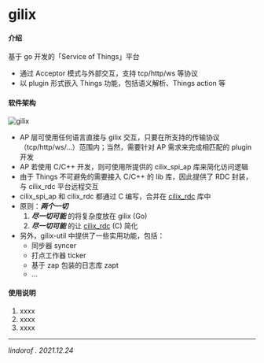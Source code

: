 # gilix

#### 介绍
基于 go 开发的「Service of Things」平台

- 通过 Acceptor 模式与外部交互，支持 tcp/http/ws 等协议
- 以 plugin 形式嵌入 Things 功能，包括语义解析、Things action 等

#### 软件架构
![gilix](https://github.com/lindorof/gilix/readme.png)

- AP 层可使用任何语言直接与 gilix 交互，只要在所支持的传输协议（tcp/http/ws/...）范围内；当然，需要针对 AP 需求来完成相匹配的 plugin 开发
- AP 若使用 C/C++ 开发，则可使用所提供的 cilix_spi_ap 库来简化访问逻辑
- 由于 Things 不可避免的需要接入 C/C++ 的 lib 库，因此提供了 RDC 封装，与 cilix_rdc 平台远程交互
- cilix_spi_ap 和 cilix_rdc 都通过 C 编写，合并在 [cilix_rdc](https://gitee.com/lindorof/cilix_rdc) 库中
- 原则：***两个一切***
    1. ***尽一切可能*** 的将复杂度放在 gilix (Go) 
    2. ***尽一切可能*** 的让 [cilix_rdc](https://gitee.com/lindorof/cilix_rdc) (C) 简化
- 另外，gilix-util 中提供了一些实用功能，包括：
    - 同步器 syncer
    - 打点工作器 ticker
    - 基于 zap 包装的日志库 zapt
    - ...

#### 使用说明

1.  xxxx
2.  xxxx
3.  xxxx

---

*lindorof . 2021.12.24* 
